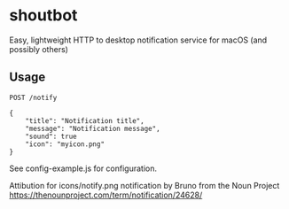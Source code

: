# shoutbot

Easy, lightweight HTTP to desktop notification service for macOS (and possibly others)

## Usage

```
POST /notify

{
    "title": "Notification title",
    "message": "Notification message",
    "sound": true
    "icon": "myicon.png"
}
```

See config-example.js for configuration.

Attibution for icons/notify.png
notification by Bruno from the Noun Project
https://thenounproject.com/term/notification/24628/
